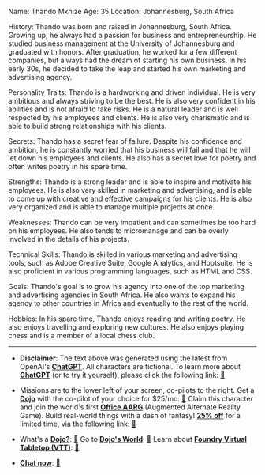 Name: Thando Mkhize
Age: 35
Location: Johannesburg, South Africa

History:
Thando was born and raised in Johannesburg, South Africa. Growing up, he always had a passion for business and entrepreneurship. He studied business management at the University of Johannesburg and graduated with honors. After graduation, he worked for a few different companies, but always had the dream of starting his own business. In his early 30s, he decided to take the leap and started his own marketing and advertising agency.

Personality Traits:
Thando is a hardworking and driven individual. He is very ambitious and always striving to be the best. He is also very confident in his abilities and is not afraid to take risks. He is a natural leader and is well respected by his employees and clients. He is also very charismatic and is able to build strong relationships with his clients.

Secrets:
Thando has a secret fear of failure. Despite his confidence and ambition, he is constantly worried that his business will fail and that he will let down his employees and clients. He also has a secret love for poetry and often writes poetry in his spare time.

Strengths:
Thando is a strong leader and is able to inspire and motivate his employees. He is also very skilled in marketing and advertising, and is able to come up with creative and effective campaigns for his clients. He is also very organized and is able to manage multiple projects at once.

Weaknesses:
Thando can be very impatient and can sometimes be too hard on his employees. He also tends to micromanage and can be overly involved in the details of his projects.

Technical Skills:
Thando is skilled in various marketing and advertising tools, such as Adobe Creative Suite, Google Analytics, and Hootsuite. He is also proficient in various programming languages, such as HTML and CSS.

Goals:
Thando's goal is to grow his agency into one of the top marketing and advertising agencies in South Africa. He also wants to expand his agency to other countries in Africa and eventually to the rest of the world.

Hobbies:
In his spare time, Thando enjoys reading and writing poetry. He also enjoys travelling and exploring new cultures. He also enjoys playing chess and is a member of a local chess club.
 

---
* **Disclaimer**: The text above was generated using the latest from OpenAI's [**ChatGPT**](https://openai.com/blog/chatgpt/).  All characters are fictional.  To learn more about [**ChatGPT**](https://openai.com/blog/chatgpt/) (or to try it yourself), please click the following link: [:closed_book:](https://openai.com/blog/chatgpt/)

* Missions are to the lower left of your screen, co-pilots to the right. Get a [**Dojo**](https://workmates.live/marketplace) with the co-pilot of your choice for $25/mo: [:green_book:](https://workmates.live/marketplace) Claim this character and join the world's first [**Office AARG**](https://dojos.world) (Augmented Alternate Reality Game). Build real-world things with a dash of fantasy! [**25% off**](https://blog.workmates.live/deal-on-a-dojo) for a limited time, via the following link: [:green_book:](https://blog.workmates.live/deal-on-a-dojo) 

* What's a [**Dojo?**](https://workdojos.com): [:blue_book:](https://workdojos.com)  Go to [**Dojo's World**](https://dojos.world): [:blue_book:](https://dojos.world)  Learn about [**Foundry Virtual Tabletop (VTT)**](https://foundryvtt.com): [:closed_book:](https://foundryvtt.com/)

* [**Chat now**](https://chat.workmates.live/channel/support): [:ledger:](https://chat.workmates.live/channel/support)